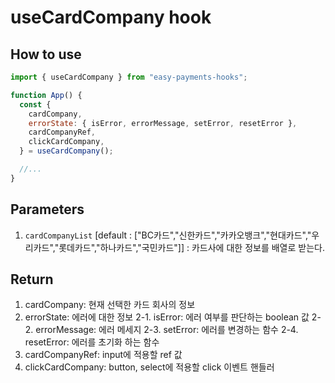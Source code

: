 # useCardCompany hook

## How to use

```js
import { useCardCompany } from "easy-payments-hooks";

function App() {
  const {
    cardCompany,
    errorState: { isError, errorMessage, setError, resetError },
    cardCompanyRef,
    clickCardCompany,
  } = useCardCompany();

  //...
}
```

## Parameters

1. `cardCompanyList` [default : ["BC카드","신한카드","카카오뱅크","현대카드","우리카드","롯데카드","하나카드","국민카드"]] : 카드사에 대한 정보를 배열로 받는다.

## Return

1. cardCompany: 현재 선택한 카드 회사의 정보
2. errorState: 에러에 대한 정보
   2-1. isError: 에러 여부를 판단하는 boolean 값
   2-2. errorMessage: 에러 메세지
   2-3. setError: 에러를 변경하는 함수
   2-4. resetError: 에러를 초기화 하는 함수
3. cardCompanyRef: input에 적용할 ref 값
4. clickCardCompany: button, select에 적용할 click 이벤트 핸들러
